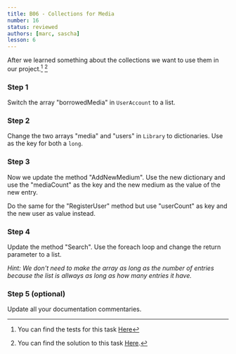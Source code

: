 ```yaml
---
title: B06 - Collections for Media
number: 16
status: reviewed
authors: [marc, sascha]
lesson: 6
---
```


After we learned something about the collections we want to use them in our project.[^tests] [^solution]

[^tests]:
    You can find the tests for this task [Here](https://github.com/satkowski/csharp-solutions/tree/master/lesson_06/B06_collections_for_media/Tests)

[^solution]:
    You can find the solution to this task [Here](https://github.com/satkowski/csharp-solutions/tree/master/lesson_06/B06_collections_for_media/ExerciseSolution/).

### Step 1

Switch the array "borrowedMedia" in `UserAccount` to a list.

### Step 2

Change the two arrays "media" and "users" in `Library` to dictionaries. Use as the key for both a `long`.

### Step 3

Now we update the method "AddNewMedium". Use the new dictionary and use the "mediaCount" as the key and the new medium as the value of the new entry.

Do the same for the "RegisterUser" method but use "userCount" as key and the new user as value instead.

### Step 4

Update the method "Search". Use the foreach loop and change the return parameter to a list.

*Hint: We don't need to make the array as long as the number of entries because the list is allways as long as how many entries it have.*

### Step 5 (optional)

Update all your documentation commentaries.
